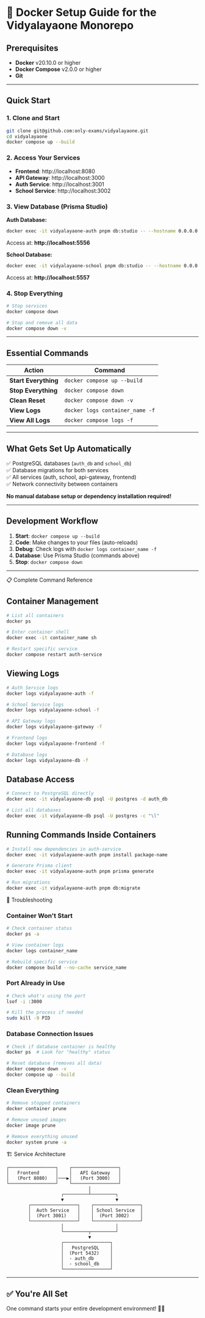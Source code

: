 # 🐳 Docker Setup Guide for the Vidyalayaone Monorepo

## Prerequisites

* **Docker** v20.10.0 or higher
* **Docker Compose** v2.0.0 or higher
* **Git**

***

## Quick Start

### 1. Clone and Start
```bash
git clone git@github.com:only-exams/vidyalayaone.git
cd vidyalayaone
docker compose up --build
```

### 2. Access Your Services
* **Frontend**: http://localhost:8080
* **API Gateway**: http://localhost:3000
* **Auth Service**: http://localhost:3001
* **School Service**: http://localhost:3002

### 3. View Database (Prisma Studio)
**Auth Database:**
```bash
docker exec -it vidyalayaone-auth pnpm db:studio -- --hostname 0.0.0.0
```
Access at: **http://localhost:5556**

**School Database:**
```bash
docker exec -it vidyalayaone-school pnpm db:studio -- --hostname 0.0.0.0
```
Access at: **http://localhost:5557**

### 4. Stop Everything
```bash
# Stop services
docker compose down

# Stop and remove all data
docker compose down -v
```

***

## Essential Commands

| Action | Command |
|--------|---------|
| **Start Everything** | `docker compose up --build` |
| **Stop Everything** | `docker compose down` |
| **Clean Reset** | `docker compose down -v` |
| **View Logs** | `docker logs container_name -f` |
| **View All Logs** | `docker compose logs -f` |

***

## What Gets Set Up Automatically

✅ PostgreSQL databases (`auth_db` and `school_db`)  
✅ Database migrations for both services  
✅ All services (auth, school, api-gateway, frontend)  
✅ Network connectivity between containers  

**No manual database setup or dependency installation required!**

***

## Development Workflow

1. **Start**: `docker compose up --build`
2. **Code**: Make changes to your files (auto-reloads)
3. **Debug**: Check logs with `docker logs container_name -f`
4. **Database**: Use Prisma Studio (commands above)
5. **Stop**: `docker compose down`

***


📋 Complete Command Reference

## Container Management
```bash
# List all containers
docker ps

# Enter container shell
docker exec -it container_name sh

# Restart specific service
docker compose restart auth-service
```

## Viewing Logs
```bash
# Auth Service logs
docker logs vidyalayaone-auth -f

# School Service logs  
docker logs vidyalayaone-school -f

# API Gateway logs
docker logs vidyalayaone-gateway -f

# Frontend logs
docker logs vidyalayaone-frontend -f

# Database logs
docker logs vidyalayaone-db -f
```

## Database Access
```bash
# Connect to PostgreSQL directly
docker exec -it vidyalayaone-db psql -U postgres -d auth_db

# List all databases
docker exec -it vidyalayaone-db psql -U postgres -c "\l"
```

## Running Commands Inside Containers
```bash
# Install new dependencies in auth-service
docker exec -it vidyalayaone-auth pnpm install package-name

# Generate Prisma client
docker exec -it vidyalayaone-auth pnpm prisma generate

# Run migrations
docker exec -it vidyalayaone-auth pnpm db:migrate
```




🔧 Troubleshooting

### Container Won't Start
```bash
# Check container status
docker ps -a

# View container logs
docker logs container_name

# Rebuild specific service
docker compose build --no-cache service_name
```

### Port Already in Use
```bash
# Check what's using the port
lsof -i :3000

# Kill the process if needed
sudo kill -9 PID
```

### Database Connection Issues
```bash
# Check if database container is healthy
docker ps  # Look for "healthy" status

# Reset database (removes all data)
docker compose down -v
docker compose up --build
```

### Clean Everything
```bash
# Remove stopped containers
docker container prune

# Remove unused images
docker image prune

# Remove everything unused
docker system prune -a
```




🏗️ Service Architecture

```
┌─────────────────┐    ┌─────────────────┐
│   Frontend      │    │   API Gateway   │
│   (Port 8080)   │───▶│   (Port 3000)   │
└─────────────────┘    └─────────────────┘
                              │
                    ┌─────────┴─────────┐
                    ▼                   ▼
        ┌─────────────────┐    ┌─────────────────┐
        │  Auth Service   │    │ School Service  │
        │  (Port 3001)    │    │  (Port 3002)    │
        └─────────────────┘    └─────────────────┘
                    │                   │
                    └─────────┬─────────┘
                              ▼
                    ┌─────────────────┐
                    │   PostgreSQL    │
                    │  (Port 5432)    │
                    │  - auth_db      │
                    │  - school_db    │
                    └─────────────────┘
```



***

## ✅ You're All Set

One command starts your entire development environment! 🚀🐳
